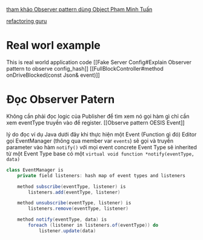
[tham khảo Observer pattern dùng Object Phạm Minh Tuấn](https://cppdeveloper.com/design-patterns/design-patterns-7-observer-pattern/)

[ refactoring guru](https://refactoring.guru/design-patterns/observer)

# Real worl example
This is real world application code 
[[Fake Server Config#Explain Observer pattern to observe config_hash]]
[[FullBlockController#method onDriveBlocked(const Json& event)]]


# Đọc Observer Patern
Không cần phải đọc logic của Publisher để tìm xem nó gọi hàm gì
chỉ cần xem eventType truyền vào để register.
[[Observe pattern OESIS Event]]

lý do đọc ví dụ Java dưới đây khi thực hiện một Event (Function gì đó)  Editor gọi EventManager (thông qua member var `events`) sẽ gọi và truyền parameter vào hàm `notify()` với mọi event
concrete Event Type sẽ inherited từ một Event Type base có một 
 `virtual void function *notify(eventType, data)`

```java
class EventManager is
    private field listeners: hash map of event types and listeners

    method subscribe(eventType, listener) is
        listeners.add(eventType, listener)

    method unsubscribe(eventType, listener) is
        listeners.remove(eventType, listener)

    method notify(eventType, data) is
        foreach (listener in listeners.of(eventType)) do
            listener.update(data)
```


